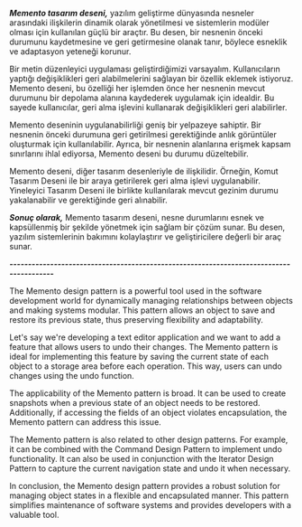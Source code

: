 ***Memento tasarım deseni,*** yazılım geliştirme dünyasında nesneler arasındaki ilişkilerin dinamik olarak yönetilmesi ve sistemlerin modüler olması için kullanılan güçlü bir araçtır. Bu desen, bir nesnenin önceki durumunu kaydetmesine ve geri getirmesine olanak tanır, böylece esneklik ve adaptasyon yeteneği korunur.

Bir metin düzenleyici uygulaması geliştirdiğimizi varsayalım. Kullanıcıların yaptığı değişiklikleri geri alabilmelerini sağlayan bir özellik eklemek istiyoruz. Memento deseni, bu özelliği her işlemden önce her nesnenin mevcut durumunu bir depolama alanına kaydederek uygulamak için idealdir. Bu sayede kullanıcılar, geri alma işlevini kullanarak değişiklikleri geri alabilirler.

Memento deseninin uygulanabilirliği geniş bir yelpazeye sahiptir. Bir nesnenin önceki durumuna geri getirilmesi gerektiğinde anlık görüntüler oluşturmak için kullanılabilir. Ayrıca, bir nesnenin alanlarına erişmek kapsam sınırlarını ihlal ediyorsa, Memento deseni bu durumu düzeltebilir.

Memento deseni, diğer tasarım desenleriyle de ilişkilidir. Örneğin, Komut Tasarım Deseni ile bir araya getirilerek geri alma işlevi uygulanabilir. Yineleyici Tasarım Deseni ile birlikte kullanılarak mevcut gezinim durumu yakalanabilir ve gerektiğinde geri alınabilir.

***Sonuç olarak,*** Memento tasarım deseni, nesne durumlarını esnek ve kapsüllenmiş bir şekilde yönetmek için sağlam bir çözüm sunar. Bu desen, yazılım sistemlerinin bakımını kolaylaştırır ve geliştiricilere değerli bir araç sunar.

***----------------------------------------------------------------------------------------***

The Memento design pattern is a powerful tool used in the software development world for dynamically managing relationships between objects and making systems modular. This pattern allows an object to save and restore its previous state, thus preserving flexibility and adaptability.

Let's say we're developing a text editor application and we want to add a feature that allows users to undo their changes. The Memento pattern is ideal for implementing this feature by saving the current state of each object to a storage area before each operation. This way, users can undo changes using the undo function.

The applicability of the Memento pattern is broad. It can be used to create snapshots when a previous state of an object needs to be restored. Additionally, if accessing the fields of an object violates encapsulation, the Memento pattern can address this issue.

The Memento pattern is also related to other design patterns. For example, it can be combined with the Command Design Pattern to implement undo functionality. It can also be used in conjunction with the Iterator Design Pattern to capture the current navigation state and undo it when necessary.

In conclusion, the Memento design pattern provides a robust solution for managing object states in a flexible and encapsulated manner. This pattern simplifies maintenance of software systems and provides developers with a valuable tool.